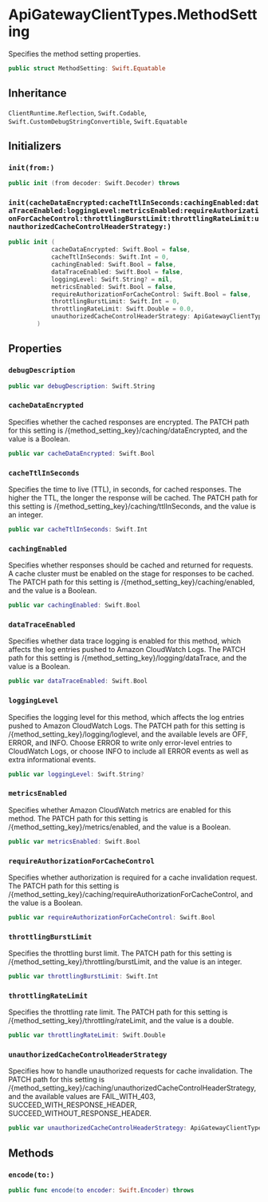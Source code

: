 # ApiGatewayClientTypes.MethodSetting

Specifies the method setting properties.

``` swift
public struct MethodSetting: Swift.Equatable 
```

## Inheritance

`ClientRuntime.Reflection`, `Swift.Codable`, `Swift.CustomDebugStringConvertible`, `Swift.Equatable`

## Initializers

### `init(from:)`

``` swift
public init (from decoder: Swift.Decoder) throws 
```

### `init(cacheDataEncrypted:cacheTtlInSeconds:cachingEnabled:dataTraceEnabled:loggingLevel:metricsEnabled:requireAuthorizationForCacheControl:throttlingBurstLimit:throttlingRateLimit:unauthorizedCacheControlHeaderStrategy:)`

``` swift
public init (
            cacheDataEncrypted: Swift.Bool = false,
            cacheTtlInSeconds: Swift.Int = 0,
            cachingEnabled: Swift.Bool = false,
            dataTraceEnabled: Swift.Bool = false,
            loggingLevel: Swift.String? = nil,
            metricsEnabled: Swift.Bool = false,
            requireAuthorizationForCacheControl: Swift.Bool = false,
            throttlingBurstLimit: Swift.Int = 0,
            throttlingRateLimit: Swift.Double = 0.0,
            unauthorizedCacheControlHeaderStrategy: ApiGatewayClientTypes.UnauthorizedCacheControlHeaderStrategy? = nil
        )
```

## Properties

### `debugDescription`

``` swift
public var debugDescription: Swift.String 
```

### `cacheDataEncrypted`

Specifies whether the cached responses are encrypted. The PATCH path for this setting is /{method\_setting\_key}/caching/dataEncrypted, and the value is a Boolean.

``` swift
public var cacheDataEncrypted: Swift.Bool
```

### `cacheTtlInSeconds`

Specifies the time to live (TTL), in seconds, for cached responses. The higher the TTL, the longer the response will be cached. The PATCH path for this setting is /{method\_setting\_key}/caching/ttlInSeconds, and the value is an integer.

``` swift
public var cacheTtlInSeconds: Swift.Int
```

### `cachingEnabled`

Specifies whether responses should be cached and returned for requests. A cache cluster must be enabled on the stage for responses to be cached. The PATCH path for this setting is /{method\_setting\_key}/caching/enabled, and the value is a Boolean.

``` swift
public var cachingEnabled: Swift.Bool
```

### `dataTraceEnabled`

Specifies whether data trace logging is enabled for this method, which affects the log entries pushed to Amazon CloudWatch Logs. The PATCH path for this setting is /{method\_setting\_key}/logging/dataTrace, and the value is a Boolean.

``` swift
public var dataTraceEnabled: Swift.Bool
```

### `loggingLevel`

Specifies the logging level for this method, which affects the log entries pushed to Amazon CloudWatch Logs. The PATCH path for this setting is /{method\_setting\_key}/logging/loglevel, and the available levels are OFF, ERROR, and INFO. Choose ERROR to write only error-level entries to CloudWatch Logs, or choose INFO to include all ERROR events as well as extra informational events.

``` swift
public var loggingLevel: Swift.String?
```

### `metricsEnabled`

Specifies whether Amazon CloudWatch metrics are enabled for this method. The PATCH path for this setting is /{method\_setting\_key}/metrics/enabled, and the value is a Boolean.

``` swift
public var metricsEnabled: Swift.Bool
```

### `requireAuthorizationForCacheControl`

Specifies whether authorization is required for a cache invalidation request. The PATCH path for this setting is /{method\_setting\_key}/caching/requireAuthorizationForCacheControl, and the value is a Boolean.

``` swift
public var requireAuthorizationForCacheControl: Swift.Bool
```

### `throttlingBurstLimit`

Specifies the throttling burst limit. The PATCH path for this setting is /{method\_setting\_key}/throttling/burstLimit, and the value is an integer.

``` swift
public var throttlingBurstLimit: Swift.Int
```

### `throttlingRateLimit`

Specifies the throttling rate limit. The PATCH path for this setting is /{method\_setting\_key}/throttling/rateLimit, and the value is a double.

``` swift
public var throttlingRateLimit: Swift.Double
```

### `unauthorizedCacheControlHeaderStrategy`

Specifies how to handle unauthorized requests for cache invalidation. The PATCH path for this setting is /{method\_setting\_key}/caching/unauthorizedCacheControlHeaderStrategy, and the available values are FAIL\_WITH\_403, SUCCEED\_WITH\_RESPONSE\_HEADER, SUCCEED\_WITHOUT\_RESPONSE\_HEADER.

``` swift
public var unauthorizedCacheControlHeaderStrategy: ApiGatewayClientTypes.UnauthorizedCacheControlHeaderStrategy?
```

## Methods

### `encode(to:)`

``` swift
public func encode(to encoder: Swift.Encoder) throws 
```
